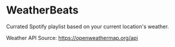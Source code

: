 # WeatherBeats
Currated Spotify playlist based on your current location's weather.  

Weather API Source:  https://openweathermap.org/api

# 
